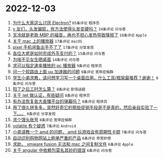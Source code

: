 # 2022-12-03

1. [为什么大家这么讨厌 Electron?](https://www.v2ex.com/t/899773) `65条评论` `程序员`
1. [v 友们，头发偏软，有方法使得头发变硬吗？](https://www.v2ex.com/t/899768) `24条评论` `问与答`
1. [天冷就是老款 MBP 的福音，再也不担心发热导致降频了](https://www.v2ex.com/t/899753) `18条评论` `Apple`
1. [关于 mac 上的播放器](https://www.v2ex.com/t/899756) `17条评论` `macOS`
1. [pixel 手机闲鱼出手不了了](https://www.v2ex.com/t/899752) `17条评论` `分享发现`
1. [各位大佬是如何完成外币支付的？](https://www.v2ex.com/t/899754) `15条评论` `问与答`
1. [为啥不见女生晒桌面](https://www.v2ex.com/t/899792) `14条评论` `问与答`
1. [求可以指定速率播放的 pc 播放器](https://www.v2ex.com/t/899787) `9条评论` `程序员`
1. [问一个软路由上面 uu 加速器的问题](https://www.v2ex.com/t/899761) `9条评论` `宽带症候群`
1. [学生小弟求教，请问想学习写一个桌面应用，什么工具/框架最推荐？谢谢！](https://www.v2ex.com/t/899788) `8条评论` `问与答`
1. [阳了之后工时怎么算？](https://www.v2ex.com/t/899785) `8条评论` `职场话题`
1. [关于 jwt 做认证，有些疑问](https://www.v2ex.com/t/899780) `8条评论` `程序员`
1. [有办法恢复各大直播平台的弹幕吗？](https://www.v2ex.com/t/899774) `8条评论` `程序员`
1. [用了很久拼多多，突然好奇它的那些促销手段是不是真的，然后亲自实验了一下。。。](https://www.v2ex.com/t/899771) `8条评论` `分享发现`
1. [求个馒头账号](https://www.v2ex.com/t/899766) `8条评论` `宽带症候群`
1. [volatile 有个疑惑](https://www.v2ex.com/t/899799) `7条评论` `Android`
1. [小弟请教一个 amd 的问题， amd 玩游戏会有周期性卡顿](https://www.v2ex.com/t/899796) `7条评论` `问与答`
1. [自动识别购物网站上刷单严重的产品](https://www.v2ex.com/t/899793) `6条评论` `奇思妙想`
1. [求助， vmware fusion 无法和 mac 之间复制文件](https://www.v2ex.com/t/899757) `6条评论` `Apple`
1. [关于 angular 中依赖包莫名其妙的错误](https://www.v2ex.com/t/899755) `6条评论` `问与答`
